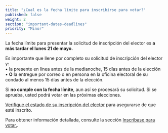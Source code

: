 ```yaml
---
title: "¿Cual es la fecha límite para inscribirse para votar?"
published: false
weight: 2
section: "important-dates-deadlines"
priority: "Minor"
---
```

La fecha límite para presentar la solicitud de inscripción del elector es **a más tardar el lunes 21 de mayo.**  

Es importante que llene por completo su solicitud de inscripción del elector y:  
	•	la presente en línea antes de la medianoche, 15 días antes de la elección  
	•	**O** la entregue por correo o en persona en la oficina electoral de su condado al menos 15 días antes de la elección.  
  
Si **no cumple con la fecha límite**, aun así se procesará su solicitud. Si se aprueba, usted podrá votar en las próximas elecciones.  

[Verifique el estado de su inscripción del elector](http://www.sos.ca.gov/elections/registration-status/) para asegurarse de que esté inscrito.  

Para obtener información detallada, consulte la sección [Inscríbase para votar.](#section-register-to-vote).
